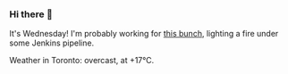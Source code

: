 ### Hi there :wave:

It's Wednesday! I'm probably working for [this bunch](https://github.com/kohofinancial), lighting a fire under some Jenkins pipeline.

Weather in Toronto: overcast, at +17°C.
